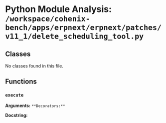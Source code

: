 # Python Module Analysis: `/workspace/cohenix-bench/apps/erpnext/erpnext/patches/v11_1/delete_scheduling_tool.py`

## Classes

No classes found in this file.


## Functions

### `execute`
**Arguments:** ``
**Decorators:** ``

**Docstring:**
```

```


